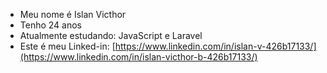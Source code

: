 - Meu nome é Islan Victhor
- Tenho 24 anos
- Atualmente estudando: JavaScript e Laravel
- Este é meu Linked-in: [https://www.linkedin.com/in/islan-v-426b17133/](https://www.linkedin.com/in/islan-victhor-b-426b17133/)
<!---
Islan42/Islan42 is a ✨ special ✨ repository because its `README.md` (this file) appears on your GitHub profile.
You can click the Preview link to take a look at your changes.
--->
